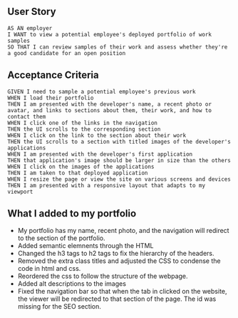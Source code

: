 ## User Story

```
AS AN employer
I WANT to view a potential employee's deployed portfolio of work samples
SO THAT I can review samples of their work and assess whether they're a good candidate for an open position
```

## Acceptance Criteria

```
GIVEN I need to sample a potential employee's previous work
WHEN I load their portfolio
THEN I am presented with the developer's name, a recent photo or avatar, and links to sections about them, their work, and how to contact them
WHEN I click one of the links in the navigation
THEN the UI scrolls to the corresponding section
WHEN I click on the link to the section about their work
THEN the UI scrolls to a section with titled images of the developer's applications
WHEN I am presented with the developer's first application
THEN that application's image should be larger in size than the others
WHEN I click on the images of the applications
THEN I am taken to that deployed application
WHEN I resize the page or view the site on various screens and devices
THEN I am presented with a responsive layout that adapts to my viewport
```

## What I added to my portfolio

* My portfolio has my name, recent photo, and the navigation will redirect to the section of the portfolio.
* Added semantic elemnents through the HTML
* Changed the h3 tags to h2 tags to fix the hierarchy of the headers.
* Removed the extra class titles and adjusted the CSS to condense the code in html and css.
* Reordered the css to follow the structure of the webpage.
* Added alt descriptions to the images
* Fixed the navigation bar so that when the tab in clicked on the website, the viewer will be redirected to that section of the page. The id was missing for the SEO section.